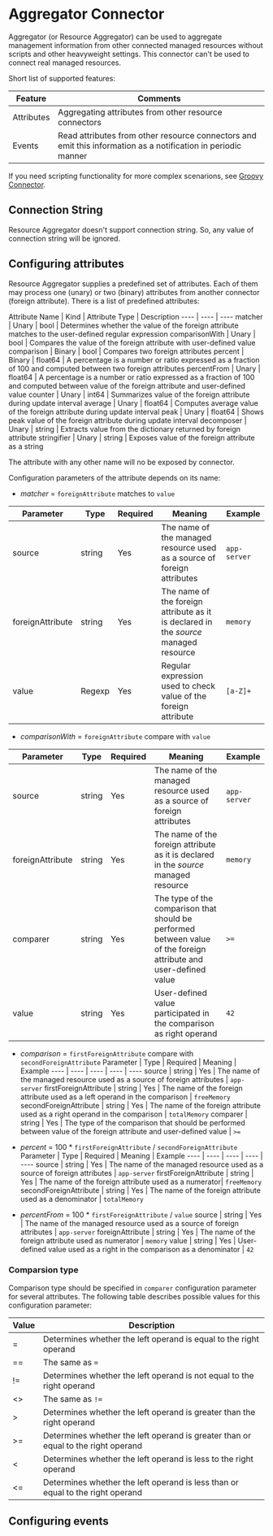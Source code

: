 Aggregator Connector
====
Aggregator (or Resource Aggregator) can be used to aggregate management information from other connected managed resources without scripts and other heavyweight settings. This connector can't be used to connect real managed resources.

Short list of supported features:

Feature | Comments
---- | ----
Attributes | Aggregating attributes from other resource connectors
Events | Read attributes from other resource connectors and emit this information as a notification in periodic manner

If you need scripting functionality for more complex scenarions, see [Groovy Connector](groovy-connector).

## Connection String
Resource Aggregator doesn't support connection string. So, any value of connection string will be ignored.

## Configuring attributes
Resource Aggregator supplies a predefined set of attributes. Each of them may process one (unary) or two (binary) attributes from another connector (foreign attribute). There is a list of predefined attributes:

Attribute Name | Kind | Attribute Type | Description
---- | ---- | ----
matcher | Unary | bool | Determines whether the value of the foreign attribute matches to the user-defined regular expression
comparisonWith | Unary | bool | Compares the value of the foreign attribute with user-defined value
comparison | Binary | bool | Compares two foreign attributes
percent | Binary | float64 | A percentage is a number or ratio expressed as a fraction of 100 and computed between two foreign attributes
percentFrom | Unary | float64 |  A percentage is a number or ratio expressed as a fraction of 100 and computed between value of the foreign attribute and user-defined value
counter | Unary | int64 | Summarizes value of the foreign attribute during update interval
average | Unary | float64 | Computes average value of the foreign attribute during update interval
peak | Unary | float64 | Shows peak value of the foreign attribute during update interval
decomposer | Unary | string | Extracts value from the dictionary returned by foreign attribute
stringifier | Unary | string | Exposes value of the foreign attribute as a string

The attribute with any other name will no be exposed by connector.

Configuration parameters of the attribute depends on its name:
* _matcher_ = `foreignAttribute` matches to `value`

Parameter | Type | Required | Meaning | Example
---- | ---- | ---- | ---- | ----
source | string | Yes | The name of the managed resource used as a source of foreign attributes | `app-server`
foreignAttribute | string | Yes | The name of the foreign attribute as it is declared in the _source_ managed resource | `memory`
value | Regexp | Yes | Regular expression used to check value of the foreign attribute | `[a-Z]+`

* _comparisonWith_ = `foreignAttribute` compare with `value`

Parameter | Type | Required | Meaning | Example
---- | ---- | ---- | ---- | ----
source | string | Yes | The name of the managed resource used as a source of foreign attributes | `app-server`
foreignAttribute | string | Yes | The name of the foreign attribute as it is declared in the _source_ managed resource | `memory`
comparer | string | Yes | The type of the comparison that should be performed between value of the foreign attribute and user-defined value | `>=`
value | string | Yes | User-defined value participated in the comparison as right operand | `42`

* _comparison_ = `firstForeignAttribute` compare with `secondForeignAttribute`
Parameter | Type | Required | Meaning | Example
---- | ---- | ---- | ---- | ----
source | string | Yes | The name of the managed resource used as a source of foreign attributes | `app-server`
firstForeignAttribute | string | Yes | The name of the foreign attribute used as a left operand in the comparison | `freeMemory`
secondForeignAttribute | string | Yes | The name of the foreign attribute used as a right operand in the comparison | `totalMemory`
comparer | string | Yes | The type of the comparison that should be performed between value of the foreign attribute and user-defined value | `>=`

* _percent_ = 100 * `firstForeignAttribute` / `secondForeignAttribute`
Parameter | Type | Required | Meaning | Example
---- | ---- | ---- | ---- | ----
source | string | Yes | The name of the managed resource used as a source of foreign attributes | `app-server`
firstForeignAttribute | string | Yes | The name of the foreign attribute used as a numerator| `freeMemory`
secondForeignAttribute | string | Yes | The name of the foreign attribute used as a denominator | `totalMemory`

* _percentFrom_ = 100 * `firstForeignAttribute` / `value`
source | string | Yes | The name of the managed resource used as a source of foreign attributes | `app-server`
foreignAttribute | string | Yes | The name of the foreign attribute used as numerator | `memory`
value | string | Yes | User-defined value used as a right in the comparison as a denominator | `42`

### Comparsion type
Comparison type should be specified in `comparer` configuration parameter for several attributes. The following table describes possible values for this configuration parameter:

Value | Description
---- | ----
= | Determines whether the left operand is equal to the right operand
== | The same as `=`
!= | Determines whether the left operand is not equal to the right operand
<> | The same as `!=`
\> | Determines whether the left operand is greater than the right operand
\>= | Determines whether the left operand is greater than or equal to the right operand
< | Determines whether the left operand is less to the right operand
<= | Determines whether the left operand is less than or equal to the right operand

## Configuring events
